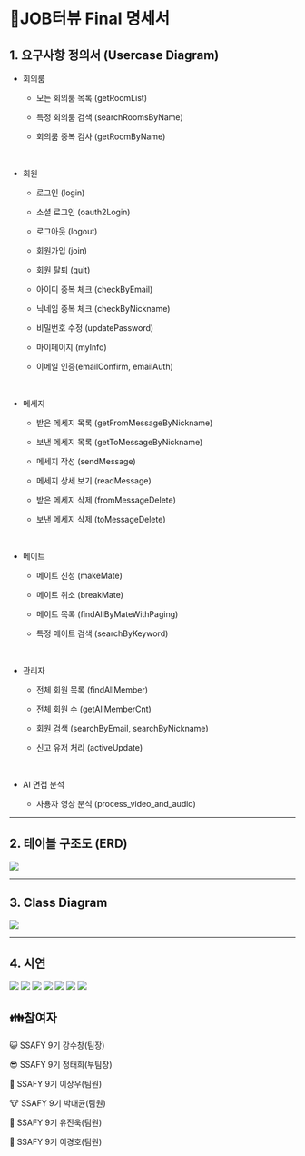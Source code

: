 # 🍪JOB터뷰 Final 명세서

## 1. 요구사항 정의서 (Usercase Diagram)

- 회의룸
  
  - 모든 회의룸 목록 (getRoomList)
  - 특정 회의룸 검색 (searchRoomsByName)
  - 회의룸 중복 검사 (getRoomByName)
    
    <br/>

- 회원
  
  - 로그인 (login)
  - 소셜 로그인 (oauth2Login)
  - 로그아웃 (logout)
  - 회원가입 (join)
  - 회원 탈퇴 (quit)
  - 아이디 중복 체크 (checkByEmail)
  - 닉네임 중복 체크 (checkByNickname)
  - 비밀번호 수정 (updatePassword)
  - 마이페이지 (myInfo)
  - 이메일 인증(emailConfirm, emailAuth)
    
    <br/>

- 메세지
  
  - 받은 메세지 목록 (getFromMessageByNickname)
  - 보낸 메세지 목록 (getToMessageByNickname)
  - 메세지 작성 (sendMessage)
  - 메세지 상세 보기 (readMessage)
  - 받은 메세지 삭제 (fromMessageDelete)
  - 보낸 메세지 삭제 (toMessageDelete)
    
    <br/>

- 메이트
  
  - 메이트 신청 (makeMate)
  - 메이트 취소 (breakMate)
  - 메이트 목록 (findAllByMateWithPaging)
  - 특정 메이트 검색 (searchByKeyword)
    
    <br/>

- 관리자
  
  - 전체 회원 목록 (findAllMember)
  - 전체 회원 수 (getAllMemberCnt)
  - 회원 검색 (searchByEmail, searchByNickname)
  - 신고 유저 처리 (activeUpdate)
    
    <br/>

- AI 면접 분석
  
  - 사용자 영상 분석 (process_video_and_audio)

---

## 2. 테이블 구조도 (ERD)

<img src="descimg/erd.png">

---

## 3. Class Diagram

<img src="descimg/class-diagram.png">

---

## 4. 시연

<img src="descimg/회원가입.gif">
<img src="descimg/이메일_인증.gif">
<img src="descimg/회의룸_생성.gif">
<img src="descimg/미팅룸입장.gif">
<img src="descimg/미팅룸체험.gif">
<img src="descimg/ai입장.gif">
<img src="descimg/ai_결과.gif">

## 👪참여자

😺 SSAFY 9기 강수창(팀장)

😎 SSAFY 9기 정태희(부팀장)

🐻 SSAFY 9기 이상우(팀원)

🐮 SSAFY 9기 박대균(팀원)

🤖 SSAFY 9기 유진욱(팀원)

🐼 SSAFY 9기 이경호(팀원)

